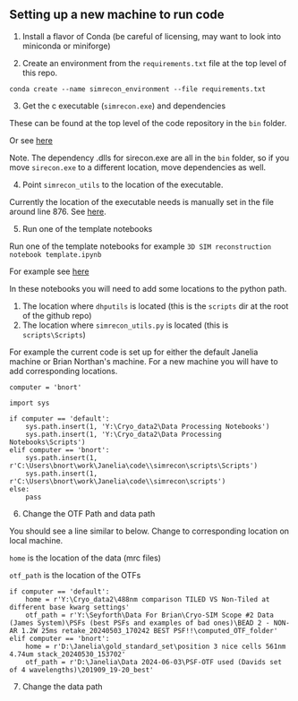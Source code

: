 ## Setting up a new machine to run code

1.  Install a flavor of Conda (be careful of licensing, may want to look into miniconda or miniforge)

2.  Create an environment from the ```requirements.txt``` file at the top level of this repo. 

```
conda create --name simrecon_environment --file requirements.txt
```

3.  Get the c executable (```simrecon.exe```) and dependencies

These can be found at the top level of the code repository in the ```bin``` folder.

Or see [here](https://github.com/True-North-Intelligent-Algorithms/simrecon/tree/main/bin)

Note.  The dependency .dlls for sirecon.exe are all in the ```bin``` folder, so if you move ```sirecon.exe``` to a different location, move dependencies as well. 

4.  Point ```simrecon_utils``` to the location of the executable.    

Currently the location of the executable needs is manually set in the file around line 876.  See [here](https://github.com/True-North-Intelligent-Algorithms/simrecon/blob/main/scripts/Scripts/simrecon_utils.py#L876).

5.  Run one of the template notebooks

Run one of the template notebooks for example ```3D SIM reconstruction notebook template.ipynb```

For example see [here](https://github.com/True-North-Intelligent-Algorithms/simrecon/blob/main/notebooks/3D%20SIM%20reconstruction%20notebook%20template.ipynb)

In these notebooks you will need to add some locations to the python path.  

1.  The location where ```dhputils``` is located (this is the ```scripts``` dir at the root of the github repo)
2.  The location where ```simrecon_utils.py``` is located (this is ```scripts\Scripts```)

For example the current code is set up for either the default Janelia machine or Brian Northan's machine.  For a new machine you will have to add corresponding locations. 

```
computer = 'bnort'

import sys

if computer == 'default':
    sys.path.insert(1, 'Y:\Cryo_data2\Data Processing Notebooks')
    sys.path.insert(1, 'Y:\Cryo_data2\Data Processing Notebooks\Scripts')
elif computer == 'bnort':
    sys.path.insert(1, r'C:\Users\bnort\work\Janelia\code\\simrecon\scripts\Scripts')
    sys.path.insert(1, r'C:\Users\bnort\work\Janelia\code\\simrecon\scripts')
else:
    pass
```

6.  Change the OTF Path and data path

You should see a line similar to below.  Change to corresponding location on local machine. 

```home``` is the location of the data (mrc files)

```otf_path``` is the location of the OTFs

```
if computer == 'default': 
    home = r'Y:\Cryo_data2\488nm comparison TILED VS Non-Tiled at different base kwarg settings'
    otf_path = r'Y:\Seyforth\Data For Brian\Cryo-SIM Scope #2 Data (James System)\PSFs (best PSFs and examples of bad ones)\BEAD 2 - NON-AR 1.2W 25ms retake_20240503_170242 BEST PSF!!\computed_OTF_folder'
elif computer == 'bnort':
    home = r'D:\Janelia\gold_standard_set\position 3 nice cells 561nm 4.74um stack_20240530_153702'
    otf_path = r'D:\Janelia\Data 2024-06-03\PSF-OTF used (Davids set of 4 wavelengths)\201909_19-20_best'
```

7. Change the data path